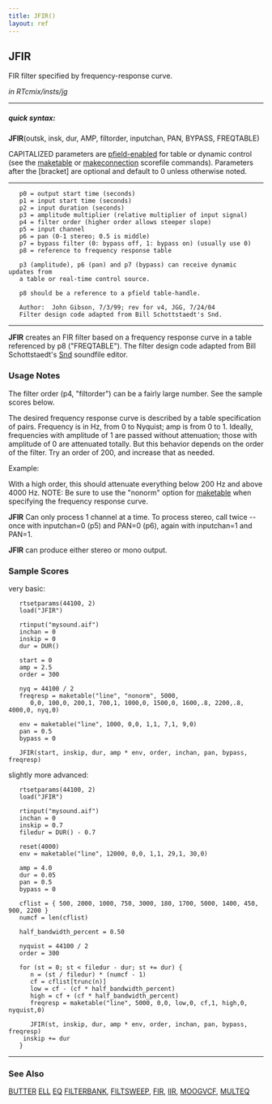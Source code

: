 ```yaml
---
title: JFIR()
layout: ref
---
```


## JFIR

FIR filter specified by frequency-response curve.

*in RTcmix/insts/jg*  
  

-----

##### quick syntax:

**JFIR**(outsk, insk, dur, AMP, filtorder, inputchan, PAN, BYPASS,
FREQTABLE)

CAPITALIZED parameters are [pfield-enabled](pfield-enabled.html) for
table or dynamic control (see the
[maketable](../scorefile/maketable-2.html) or
[makeconnection](../scorefile/makeconnection-2.html) scorefile
commands). Parameters after the \[bracket\] are optional and default to
0 unless otherwise noted.

-----

  

``` 
   p0 = output start time (seconds)
   p1 = input start time (seconds)
   p2 = input duration (seconds)
   p3 = amplitude multiplier (relative multiplier of input signal)
   p4 = filter order (higher order allows steeper slope)
   p5 = input channel
   p6 = pan (0-1 stereo; 0.5 is middle)
   p7 = bypass filter (0: bypass off, 1: bypass on) (usually use 0)
   p8 = reference to frequency response table

   p3 (amplitude), p6 (pan) and p7 (bypass) can receive dynamic updates from
   a table or real-time control source.

   p8 should be a reference to a pfield table-handle.

   Author:  John Gibson, 7/3/99; rev for v4, JGG, 7/24/04
   Filter design code adapted from Bill Schottstaedt's Snd.
```

  

-----

  
**JFIR** creates an FIR filter based on a frequency response curve in a
table referenced by p8 ("FREQTABLE"). The filter design code adapted
from Bill Schottstaedt's
[Snd](http://www-ccrma.stanford.edu/software/snd/) soundfile editor.

### Usage Notes

The filter order (p4, "filtorder") can be a fairly large number. See the
sample scores below.

The desired frequency response curve is described by a table
specification of pairs. Frequency is in Hz, from 0 to Nyquist; amp is
from 0 to 1. Ideally, frequencies with amplitude of 1 are passed without
attenuation; those with amplitude of 0 are attenuated totally. But this
behavior depends on the order of the filter. Try an order of 200, and
increase that as needed.

Example:

With a high order, this should attenuate everything below 200 Hz and
above 4000 Hz. NOTE: Be sure to use the "nonorm" option for
[maketable](../scorefile/maketable.html) when specifying the frequency
response curve.

**JFIR** Can only process 1 channel at a time. To process stereo, call
twice -- once with inputchan=0 (p5) and PAN=0 (p6), again with
inputchan=1 and PAN=1.

**JFIR** can produce either stereo or mono output.

### Sample Scores

very basic:

``` 
   rtsetparams(44100, 2)
   load("JFIR")
   
   rtinput("mysound.aif")
   inchan = 0
   inskip = 0
   dur = DUR()
   
   start = 0
   amp = 2.5
   order = 300
   
   nyq = 44100 / 2
   freqresp = maketable("line", "nonorm", 5000,
      0,0, 100,0, 200,1, 700,1, 1000,0, 1500,0, 1600,.8, 2200,.8, 4000,0, nyq,0)
   
   env = maketable("line", 1000, 0,0, 1,1, 7,1, 9,0)
   pan = 0.5
   bypass = 0
   
   JFIR(start, inskip, dur, amp * env, order, inchan, pan, bypass, freqresp)
```

  
  
slightly more advanced:

``` 
   rtsetparams(44100, 2)
   load("JFIR")
   
   rtinput("mysound.aif")
   inchan = 0
   inskip = 0.7
   filedur = DUR() - 0.7
   
   reset(4000)
   env = maketable("line", 12000, 0,0, 1,1, 29,1, 30,0)
   
   amp = 4.0
   dur = 0.05
   pan = 0.5
   bypass = 0
   
   cflist = { 500, 2000, 1000, 750, 3000, 180, 1700, 5000, 1400, 450, 900, 2200 }
   numcf = len(cflist)
   
   half_bandwidth_percent = 0.50
   
   nyquist = 44100 / 2
   order = 300
   
   for (st = 0; st < filedur - dur; st += dur) {
      n = (st / filedur) * (numcf - 1)
      cf = cflist[trunc(n)]
      low = cf - (cf * half_bandwidth_percent)
      high = cf + (cf * half_bandwidth_percent)
      freqresp = maketable("line", 5000, 0,0, low,0, cf,1, high,0, nyquist,0)

      JFIR(st, inskip, dur, amp * env, order, inchan, pan, bypass, freqresp)
    inskip += dur
   }
```

  

-----

### See Also

[BUTTER](BUTTER.html) [ELL](ELL.html) [EQ](EQ.html)
[FILTERBANK](FILTERBANK.html), [FILTSWEEP](FILTSWEEP.html),
[FIR](FIR.html), [IIR](IIR.html), [MOOGVCF](MOOGVCF.html),
[MULTEQ](MULTEQ.html)
